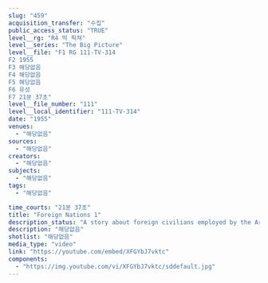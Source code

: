 ```yaml
---
slug: "459"
acquisition_transfer: "수집"
public_access_status: "TRUE"
level__rg: "R4 빅 픽쳐"
level__series: "The Big Picture"
level__file: "F1 RG 111-TV-314
F2 1955
F3 해당없음
F4 해당없음
F5 해당없음
F6 유성
F7 21분 37초"
level__file_number: "111"
level__local_identifier: "111-TV-314"
date: "1955"
venues: 
  - "해당없음"
sources: 
  - "해당없음"
creators: 
  - "해당없음"
subjects: 
  - "해당없음"
tags: 
  - "해당없음"

time_courts: "21분 37초"
title: "Foreign Nations 1"
description_status: "A story about foreign civilians employed by the Army overseas where Army installations are located. Filmed on location in Japan, Korea and Western Germany."
description: "해당없음"
shotlist: "해당없음"
media_type: "video"
link: "https://youtube.com/embed/XFGYbJ7vktc"
components: 
  - "https://img.youtube.com/vi/XFGYbJ7vktc/sddefault.jpg"
---
```

